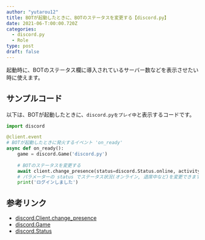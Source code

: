 ```yaml
---
author: "yutarou12"
title: BOTが起動したときに、BOTのステータスを変更する【discord.py】
date: 2021-06-T:00:00.720Z
categories:
  - discord.py
  - Role
type: post
draft: false
---
```


起動時に、BOTのステータス欄に導入されているサーバー数などを表示させたい時に使えます。

## サンプルコード

以下は、BOTが起動したときに、`discord.pyをプレイ中`と表示するコードです。

```python
import discord

@client.event
# BOTが起動したときに発火するイベント 'on_ready'
async def on_ready():
    game = discord.Game('discord.py')
    
    # BOTのステータスを変更する
    await client.change_presence(status=discord.Status.online, activity=game)
    # パラメーターの status でステータス状況(オンライン, 退席中など)を変更できます。
    print('ログインしました')

```

## 参考リンク

- [discord.Client.change_presence](https://discordpy.readthedocs.io/en/latest/api.html#discord.Client.change_presence)
- [discord.Game](https://discordpy.readthedocs.io/en/latest/api.html#discord.Game)
- [discord.Status](https://discordpy.readthedocs.io/en/latest/api.html#discord.Status)